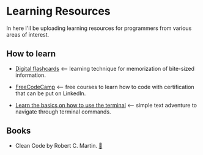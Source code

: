 # Learning Resources

In here I'll be uploading learning resources for programmers from various areas of interest.

## How to learn

- [Digital flashcards](https://ankiweb.net/decks/) <-- learning technique for memorization of bite-sized information.
- [FreeCodeCamp](https://www.freecodecamp.org/learn/) <-- free courses to learn how to code with certification that can be put on LinkedIn.

- [Learn the basics on how to use the terminal](https://gitlab.com/slackermedia/bashcrawl) <-- simple text adventure to navigate through terminal commands.

## Books

- Clean Code by Robert C. Martin. [:blue_book:](https://github.com/jnguyen095/clean-code/blob/master/Clean.Code.A.Handbook.of.Agile.Software.Craftsmanship.pdf)
